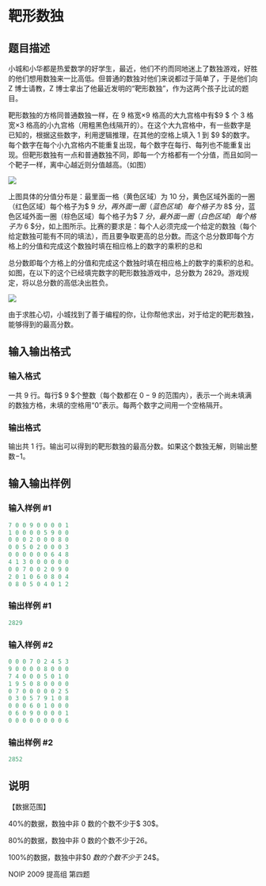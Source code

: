 # 靶形数独 

## 题目描述

小城和小华都是热爱数学的好学生，最近，他们不约而同地迷上了数独游戏，好胜的他们想用数独来一比高低。但普通的数独对他们来说都过于简单了，于是他们向 Z 博士请教，Z 博士拿出了他最近发明的“靶形数独”，作为这两个孩子比试的题目。

靶形数独的方格同普通数独一样，在 $9$ 格宽×$9$ 格高的大九宫格中有$9 $ 个 $3$ 格宽×$3$ 格高的小九宫格（用粗黑色线隔开的）。在这个大九宫格中，有一些数字是已知的，根据这些数字，利用逻辑推理，在其他的空格上填入 $1$ 到 $9 $的数字。每个数字在每个小九宫格内不能重复出现，每个数字在每行、每列也不能重复出现。但靶形数独有一点和普通数独不同，即每一个方格都有一个分值，而且如同一个靶子一样，离中心越近则分值越高。（如图）

![](https://cdn.luogu.com.cn/upload/pic/28.png)

上图具体的分值分布是：最里面一格（黄色区域）为 $10$ 分，黄色区域外面的一圈（红色区域）每个格子为$ 9 $分，再外面一圈（蓝色区域）每个格子为$ 8$ 分，蓝色区域外面一圈（棕色区域）每个格子为$ 7 $分，最外面一圈（白色区域）每个格子为$ 6 $分，如上图所示。比赛的要求是：每个人必须完成一个给定的数独（每个给定数独可能有不同的填法），而且要争取更高的总分数。而这个总分数即每个方格上的分值和完成这个数独时填在相应格上的数字的乘积的总和

总分数即每个方格上的分值和完成这个数独时填在相应格上的数字的乘积的总和。如图，在以下的这个已经填完数字的靶形数独游戏中，总分数为 2829。游戏规定，将以总分数的高低决出胜负。

![](https://cdn.luogu.com.cn/upload/pic/29.png)

由于求胜心切，小城找到了善于编程的你，让你帮他求出，对于给定的靶形数独，能够得到的最高分数。

## 输入输出格式

### 输入格式

一共 $9$ 行。每行$ 9 $个整数（每个数都在 $0-9$ 的范围内），表示一个尚未填满的数独方格，未填的空格用“$0$”表示。每两个数字之间用一个空格隔开。

### 输出格式

输出共 $1$ 行。输出可以得到的靶形数独的最高分数。如果这个数独无解，则输出整数$-1$。

## 输入输出样例

### 输入样例 #1

```cpp
7 0 0 9 0 0 0 0 1 
1 0 0 0 0 5 9 0 0 
0 0 0 2 0 0 0 8 0 
0 0 5 0 2 0 0 0 3 
0 0 0 0 0 0 6 4 8 
4 1 3 0 0 0 0 0 0 
0 0 7 0 0 2 0 9 0 
2 0 1 0 6 0 8 0 4 
0 8 0 5 0 4 0 1 2

```
### 输出样例 #1

```cpp
2829
```


### 输入样例 #2

```cpp
0 0 0 7 0 2 4 5 3 
9 0 0 0 0 8 0 0 0 
7 4 0 0 0 5 0 1 0 
1 9 5 0 8 0 0 0 0 
0 7 0 0 0 0 0 2 5 
0 3 0 5 7 9 1 0 8 
0 0 0 6 0 1 0 0 0 
0 6 0 9 0 0 0 0 1 
0 0 0 0 0 0 0 0 6
```


### 输出样例 #2

```cpp
2852
```


## 说明

【数据范围】

40%的数据，数独中非 $0$ 数的个数不少于$ 30$。

80%的数据，数独中非 $0$ 数的个数不少于$26$。

100%的数据，数独中非$0 $数的个数不少于$ 24$。

NOIP 2009 提高组 第四题

